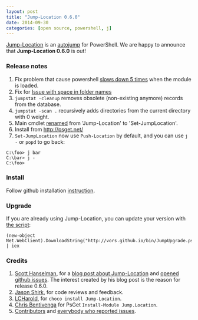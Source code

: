 ```yaml
---
layout: post
title: "Jump-Location 0.6.0"
date: 2014-09-30
categories: [open source, powershell, j]
---
```


[Jump-Location](https://github.com/tkellogg/Jump-Location) is an [autojump](https://github.com/joelthelion/autojump) for PowerShell.
We are happy to announce that **Jump-Location 0.6.0** is out!

### Release notes

 1. Fix problem that cause powershell [slows down 5 times](https://github.com/tkellogg/Jump-Location/issues/17) when the module is loaded.
 1. Fix for [Issue with space in folder names](https://github.com/tkellogg/Jump-Location/issues/18)
 1. `jumpstat -cleanup` removes obsolete (non-existing anymore) records from the database.
 1. `jumpstat -scan .` recursively adds directories from the current directory with 0 weight.
 1. Main cmdlet [renamed](https://github.com/tkellogg/Jump-Location/issues/16) from 'Jump-Location' to 'Set-JumpLocation'.
 1. Install from http://psget.net/
 1. `Set-JumpLocation` now use `Push-Location` by default, and you can use `j -` or `popd` to go back:
```
C:\foo> j bar
C:\bar> j -
C:\foo> 
``` 
 
<!-- More -->

### Install
Follow github installation [instruction](https://github.com/tkellogg/Jump-Location#installation).

### Upgrade
If you are already using Jump-Location, you can update your version with [the script](/bin/JumpUpgrade.ps1):
```
(new-object Net.WebClient).DownloadString("http://vors.github.io/bin/JumpUpgrade.ps1") | iex
```

### Credits

 1. [Scott Hanselman](https://github.com/shanselman), for a [blog post about Jump-Location](http://www.hanselman.com/blog/JumpLocationAChangeDirectoryCDPowerShellCommandThatReadsYourMind.aspx) and [opened github issues](https://github.com/tkellogg/Jump-Location/issues/created_by/shanselman).
 The interest created by his blog post is the reason for release 0.6.0.
 1. [Jason Shirk](https://github.com/lzybkr), for code reviews and feedback.
 1. [LCHarold](https://github.com/LCHarold), for `choco install Jump-Location`. 
 1. [Chris Bentivenga](https://github.com/chrisbenti) for PsGet `Install-Module Jump.Location`.
 1. [Contributors](https://github.com/tkellogg/Jump-Location/graphs/contributors) and [everybody who reported issues](https://github.com/tkellogg/Jump-Location/issues?q=is%3Aissue+).
